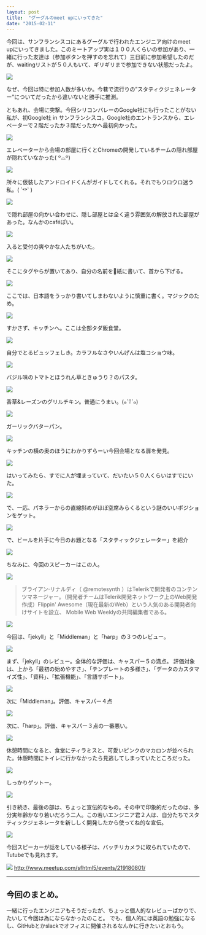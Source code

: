 ```yaml
---
layout: post
title:  "グーグルのmeet upにいってきた"
date: "2015-02-11"
---
```



今回は、サンフランシスコにあるグーグルで行われたエンジニア向けのmeet　upにいってきました。このミートアップ実は１００人くらいの参加があり、一緒に行った友達は（参加ボタンを押すのを忘れて）三日前に参加希望したのだが、waitingリストが５０人もいて、ギリギリまで参加できない状態だったよ。

![](/assets/images/google/48.jpg)

なぜ、今回は特に参加人数が多いか。今巷で流行りの”スタティクジェネレーター”についてだったから違いないと勝手に推測。

ともあれ、会場に突撃。今回シリコンバレーのGoogle社にも行ったことがない私が、初Google社 in サンフランシスコ。Google社のエントランスから、エレベーターで２階だったか３階だったかへ最初向かった。　

![](/assets/images/google/1.jpg)

エレベーターから会場の部屋に行くとChromeの開発しているチームの隠れ部屋が隠れていなかった( ꒪⌓꒪)

![](/assets/images/google/3.jpg)

所々に仮装したアンドロイドくんがガイドしてくれる。それでもウロウロ迷う私。( ´˂˃` )

![](/assets/images/google/4.jpg)

で隠れ部屋の向かい合わせに、隠し部屋とは全く違う雰囲気の解放された部屋があった。なんかのcaféぽい。

![](/assets/images/google/5.jpg)

入ると受付の爽やかな人たちがいた。

![](/assets/images/google/6.jpg)

そこにタグやらが置いてあり、自分の名前を紙に書いて、首から下げる。

![](/assets/images/google/7.jpg)

ここでは、日本語をうっかり書いてしまわないように慎重に書く。マジックのため。

![](/assets/images/google/8.jpg)

すかさず、キッチンへ。ここは全部タダ飯食堂。

![](/assets/images/google/9.jpg)

自分でとるビュッフェしき。カラフルなさやいんげんは塩コショウ味。

![](/assets/images/google/12.jpg)

バジル味のトマトとほうれん草ときゅうり？のパスタ。

![](/assets/images/google/13.jpg)

香草&レーズンのグリルチキン。普通にうまい。(๑´⍢`๑)

![](/assets/images/google/14.jpg)

ガーリックバターパン。

![](/assets/images/google/16.jpg)

キッチンの横の奥のほうにわかりずらーい今回会場となる扉を発見。

![](/assets/images/google/10.jpg)

はいってみたら、すでに人が埋まっていて、だいたい５０人くらいはすでにいた。

![](/assets/images/google/19.jpg)

で、一応、パネラーからの直線斜めがほぼ空席みらくるという謎のいいポジションをゲット。

![](/assets/images/google/24.jpg)

で、ビールを片手に今日のお題となる「スタティックジェレーター」を紹介

![](/assets/images/google/29.jpg)

ちなみに、今回のスピーカーはこの人。

![](/assets/images/google/46.jpg)

>ブライアン·リナルディ（ @remotesynth ）はTelerikで開発者のコンテンツマネージャー。（開発者チームはTelerik開発ネットワーク上のWeb開発作成）Flippin' Awesome（現在最新のWeb）という人気のある開発者向けサイトを設立、 Mobile Web Weeklyの共同編集者である。

![](/assets/images/google/30.jpg)

今回は、「jekyll」と「Middleman」と「harp」の３つのレビュー。

![](/assets/images/google/31.jpg)

まず、「jekyll」のレビュー。全体的な評価は、キャスパー５の満点。
評価対象は、上から「最初の始めやすさ」、「テンプレートの多様さ」、「データのカスタマイズ性」、「資料」、「拡張機能」、「言語サポート」。

![](/assets/images/google/44.jpg)

次に「Middleman」。評価、キャスパー４点

![](/assets/images/google/45.jpg)

次に、「harp」。評価、キャスパー３点の一番悪い。

![](/assets/images/google/43.jpg)

休憩時間になると、食堂にティラミスと、可愛いピンクのマカロンが並べられた。休憩時間にトイレに行かなかったら見逃してしまっていたところだった。

![](/assets/images/google/42.jpg)

しっかりゲットー。

![](/assets/images/google/41.jpg)

引き続き、最後の部は、ちょっと宣伝的なもの。その中で印象的だったのは、多分実年齢かなり若いだろう二人。この若いエンジニア君２人は、自分たちでスタティックジェネレータを新ししく開発したから使ってね的な宣伝。

![](/assets/images/google/40.jpg)

今回スピーカーが話をしている様子は、バッチリカメラに取られていたので、Tutubeでも見れます。

![](/assets/images/google/47.jpg)
http://www.meetup.com/sfhtml5/events/219180801/

---

## 今回のまとめ。
一緒に行ったエンジニアもそうだったが、ちょっと個人的なレビューばかりで、たいして今回は為にならなかったのこと。
でも、個人的には英語の勉強になるし、GitHubとかslackでオフィスに開催されるなんかに行きたいとおもう。

